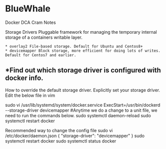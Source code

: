 # BlueWhale
Docker DCA Cram Notes 

Storage Drivers 
Pluggable framework for managing the temporary internal storage of a containers writable layer. 

	* overlay2 File-based storage. Default for Ubuntu and Centos8+
	* devicemapper Block storage, more efficient for doing lots of writes. Default for Centos7 and earlier. 


*Find out which storage driver is configured with docker info. 
---------------------------------------------------
How to override the default storage driver. 
Explicitly set your storage driver. Edit the below file in vim 

sudo vi /usr/lib/systemd/system/docker.service
ExecStart=/usr/bin/dockerd --storage-driver devicemapper
#Anytime we do a change to a unit file, we need to run the commands below. 
sudo systemctl daemon-reload
sudo systemctl restart docker

Recommended way to change the config file
sudo vi /etc/docker/daemon.json
{
  "storage-driver": "devicemapper"
}
sudo systemctl restart docker
sudo systemctl status docker
